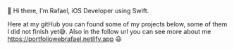 👋 Hi there, I’m Rafael, iOS Developer using Swift.

Here at my gitHub you can found some of my projects below, some of them I did not finish yet😅. Also in the follow url you can see more about me https://portfoliowebrafael.netlify.app 😃

